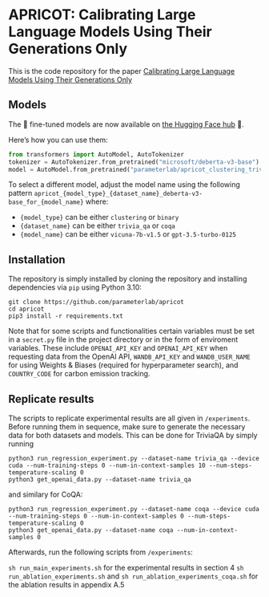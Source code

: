 # APRICOT: Calibrating Large Language Models Using Their Generations Only

This is the code repository for the paper [Calibrating Large Language Models Using Their Generations Only](https://aclanthology.org/2024.acl-long.824/)


## Models

The 🍑 fine-tuned models are now available on [the Hugging Face hub](https://huggingface.co/collections/parameterlab/apricot-models-673d2cae40b6ff437a86f0bf) 🤗.

Here’s how you can use them:
```python
from transformers import AutoModel, AutoTokenizer
tokenizer = AutoTokenizer.from_pretrained("microsoft/deberta-v3-base")
model = AutoModel.from_pretrained("parameterlab/apricot_clustering_trivia_qa_deberta-v3-base_for_vicuna-7b-v1.5")
```

To select a different model, adjust the model name using the following pattern `apricot_{model_type}_{dataset_name}_deberta-v3-base_for_{model_name}` where:
- `{model_type}` can be either `clustering` or `binary`
- `{dataset_name}` can be either `trivia_qa` or `coqa`
- `{model_name}` can be either `vicuna-7b-v1.5` or `gpt-3.5-turbo-0125`


## Installation

The repository is simply installed by cloning the repository and installing dependencies via `pip` using Python 3.10:

    git clone https://github.com/parameterlab/apricot
    cd apricot
    pip3 install -r requirements.txt

Note that for some scripts and functionalities certain variables must be set in a `secret.py` file in the project directory or
in the form of enviroment variables. 
These include `OPENAI_API_KEY` and `OPENAI_API_KEY` when requesting data from the OpenAI API,
`WANDB_API_KEY` and `WANDB_USER_NAME` for using Weights & Biases (required for hyperparameter search), and `COUNTRY_CODE` 
for carbon emission tracking.

## Replicate results

The scripts to replicate experimental results are all given in `/experiments`.
Before running them in sequence, make sure to generate the necessary data for both datasets and models.
This can be done for TriviaQA by simply running

    python3 run_regression_experiment.py --dataset-name trivia_qa --device cuda --num-training-steps 0 --num-in-context-samples 10 --num-steps-temperature-scaling 0
    python3 get_openai_data.py --dataset-name trivia_qa

and similary for CoQA:

    python3 run_regression_experiment.py --dataset-name coqa --device cuda --num-training-steps 0 --num-in-context-samples 0 --num-steps-temperature-scaling 0
    python3 get_openai_data.py --dataset-name coqa --num-in-context-samples 0

Afterwards, run the following scripts from `/experiments`:

`sh run_main_experiments.sh` for the experimental results in section 4
`sh run_ablation_experiments.sh` and `sh run_ablation_experiments_coqa.sh` for the ablation results in appendix A.5
